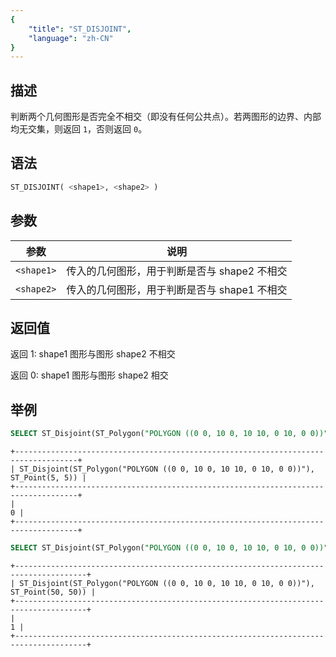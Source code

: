```yaml
---
{
    "title": "ST_DISJOINT",
    "language": "zh-CN"
}
---
```


<!-- 
Licensed to the Apache Software Foundation (ASF) under one
or more contributor license agreements.  See the NOTICE file
distributed with this work for additional information
regarding copyright ownership.  The ASF licenses this file
to you under the Apache License, Version 2.0 (the
"License"); you may not use this file except in compliance
with the License.  You may obtain a copy of the License at

  http://www.apache.org/licenses/LICENSE-2.0

Unless required by applicable law or agreed to in writing,
software distributed under the License is distributed on an
"AS IS" BASIS, WITHOUT WARRANTIES OR CONDITIONS OF ANY
KIND, either express or implied.  See the License for the
specific language governing permissions and limitations
under the License.
-->

## 描述

判断两个几何图形是否完全不相交（即没有任何公共点）。若两图形的边界、内部均无交集，则返回 `1`，否则返回 `0`。

## 语法

```sql
ST_DISJOINT( <shape1>, <shape2> )
```

## 参数

| 参数       | 说明                     |
|----------|------------------------|
| `<shape1>` | 传入的几何图形，用于判断是否与 shape2 不相交 |
| `<shape2>` | 传入的几何图形，用于判断是否与 shape1 不相交 |

## 返回值

返回 1: shape1 图形与图形 shape2 不相交

返回 0: shape1 图形与图形 shape2 相交


## 举例

```sql
SELECT ST_Disjoint(ST_Polygon("POLYGON ((0 0, 10 0, 10 10, 0 10, 0 0))"), ST_Point(5, 5));
```

```text
+------------------------------------------------------------------------------------+
| ST_Disjoint(ST_Polygon("POLYGON ((0 0, 10 0, 10 10, 0 10, 0 0))"), ST_Point(5, 5)) |
+------------------------------------------------------------------------------------+
|                                                                                  0 |
+------------------------------------------------------------------------------------+
```

```sql
SELECT ST_Disjoint(ST_Polygon("POLYGON ((0 0, 10 0, 10 10, 0 10, 0 0))"), ST_Point(50, 50));
```

```text
+--------------------------------------------------------------------------------------+
| ST_Disjoint(ST_Polygon("POLYGON ((0 0, 10 0, 10 10, 0 10, 0 0))"), ST_Point(50, 50)) |
+--------------------------------------------------------------------------------------+
|                                                                                    1 |
+--------------------------------------------------------------------------------------+
```
